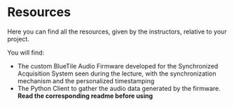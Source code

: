 # Resources

Here you can find all the resources, given by the instructors, relative to your project. 

You will find:	
 - The custom BlueTile Audio Firmware developed for the Synchronized Acquisition System seen during the lecture, with the synchronization mechanism and the personalized timestamping
 - The Python Client to gather the audio data generated by the firmware. **Read the corresponding readme before using**
 
 

 
